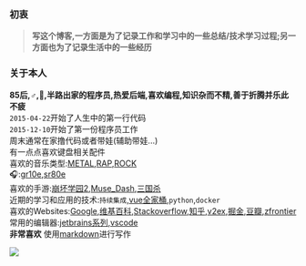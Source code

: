 ### 初衷
> **写这个博客,一方面是为了记录工作和学习中的一些总结/技术学习过程;另一方面也为了记录生活中的一些经历**

### 关于本人
**85后,♂️,💍,半路出家的程序员,热爱后端,喜欢编程,知识杂而不精,善于折腾并乐此不疲**  
`2015-04-22`开始了人生中的第一行代码  
`2015-12-10`开始了第一份程序员工作  
周末通常在家撸代码或者带娃(辅助带娃...)  
有一点点喜欢键盘相关配件  
喜欢的音乐类型:[METAL](https://zh.wikipedia.org/zh/%E9%87%8D%E9%87%91%E5%B1%9E%E9%9F%B3%E4%B9%90),[RAP](https://zh.wikipedia.org/wiki/%E9%A5%92%E8%88%8C),[ROCK](https://zh.wikipedia.org/wiki/%E6%91%87%E6%BB%9A%E4%B9%90)  
🎧:[gr10e](https://www.gradolabs.com/component/k2/item/46-gr10e),[sr80e](https://www.gradolabs.com/headphones/prestige-series/item/1-sr80e)  
喜欢的手游:[崩坏学园2](https://zh.wikipedia.org/zh-hans/%E5%B4%A9%E5%9D%8F%E5%AD%A6%E5%9B%AD2),[Muse_Dash](https://zh.wikipedia.org/zh-hant/Muse_Dash),[三国杀](https://zh.wikipedia.org/wiki/%E4%B8%89%E5%9B%BD%E6%9D%80)    
近期的学习和应用的技术:`持续集成`,[vue全家桶](https://github.com/vuejs/vue),`python`,`docker`  
喜欢的Websites:[Google](https://google.com.hk),[维基百科](https://zh.wikipedia.org/zh-hans/%E9%A6%96%E9%A1%B5),[Stackoverflow](https://stackoverflow.com/),[知乎](https://zhihu.com),[v2ex](https://v2ex.com),[掘金](https://juejin.im/),[豆瓣](https://douban.com/),[zfrontier](http://www.zfrontier.com)  
常用的编辑器:[jetbrains系列](https://www.jetbrains.com/),[vscode](https://code.visualstudio.com/)  
**非常喜欢** 使用[markdown](https://zh.wikipedia.org/wiki/Markdown)进行写作  

![](https://lestat.b0.upaiyun.com/blog/dontgiveup.png)
